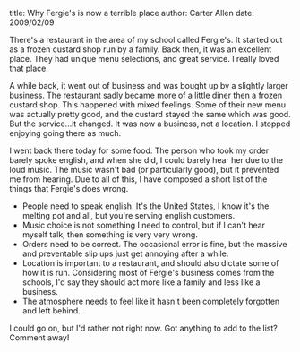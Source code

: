 title: Why Fergie's is now a terrible place
author: Carter Allen
date: 2009/02/09

There's a restaurant in the area of my school called Fergie's. It started out as a frozen custard shop run by a family. Back then, it was an excellent place. They had unique menu selections, and great service. I really loved that place.  

A while back, it went out of business and was bought up by a slightly larger business. The restaurant sadly became more of a little diner then a frozen custard shop. This happened with mixed feelings. Some of their new menu was actually pretty good, and the custard stayed the same which was good. But the service...it changed. It was now a business, not a location. I stopped enjoying going there as much.  

I went back there today for some food. The person who took my order barely spoke english, and when she did, I could barely hear her due to the loud music. The music wasn't bad (or particularly good), but it prevented me from hearing. Due to all of this, I have composed a short list of the things that Fergie's does wrong.  

* People need to speak english. It's the United States, I know it's the melting pot and all, but you're serving english customers.  
* Music choice is not something I need to control, but if I can't hear myself talk, then something is very very wrong.  
* Orders need to be correct. The occasional error is fine, but the massive and preventable slip ups just get annoying after a while.  
* Location is important to a restaurant, and should also dictate some of how it is run. Considering most of Fergie's business comes from the schools, I'd say they should act more like a family and less like a business.  
* The atmosphere needs to feel like it hasn't been completely forgotten and left behind.  

I could go on, but I'd rather not right now. Got anything to add to the list? Comment away!